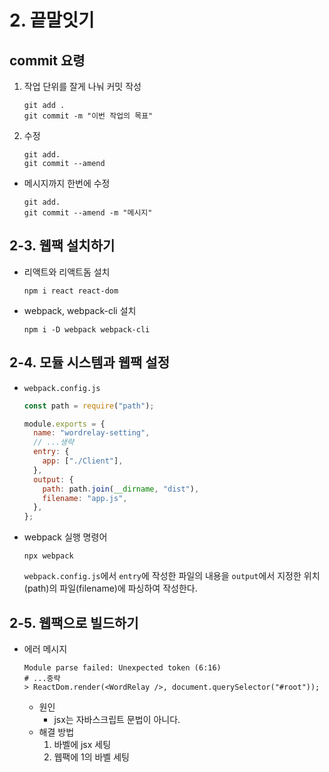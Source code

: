 # 2. 끝말잇기

## commit 요령

1. 작업 단위를 잘게 나눠 커밋 작성

   ```plain
   git add .
   git commit -m "이번 작업의 목표"
   ```

2. 수정

   ```plain
   git add.
   git commit --amend
   ```

- 메시지까지 한번에 수정

  ```plain
  git add.
  git commit --amend -m "메시지"
  ```

## 2-3. 웹팩 설치하기

- 리액트와 리액트돔 설치

  ```plain
  npm i react react-dom
  ```

- webpack, webpack-cli 설치

  ```plain
  npm i -D webpack webpack-cli
  ```

## 2-4. 모듈 시스템과 웹팩 설정

- `webpack.config.js`

  ```javascript
  const path = require("path");

  module.exports = {
    name: "wordrelay-setting",
    // ...생략
    entry: {
      app: ["./Client"],
    },
    output: {
      path: path.join(__dirname, "dist"),
      filename: "app.js",
    },
  };
  ```

- webpack 실행 명령어

  ```plain
  npx webpack
  ```

  `webpack.config.js`에서 `entry`에 작성한 파일의 내용을 `output`에서 지정한 위치(path)의 파일(filename)에 파싱하여 작성한다.

## 2-5. 웹팩으로 빌드하기

- 에러 메시지
  ```plain
  Module parse failed: Unexpected token (6:16)
  # ...중략
  > ReactDom.render(<WordRelay />, document.querySelector("#root"));
  ```
  - 원인
    - jsx는 자바스크립트 문법이 아니다.
  - 해결 방법
    1. 바벨에 jsx 세팅
    2. 웹팩에 1의 바벨 세팅
